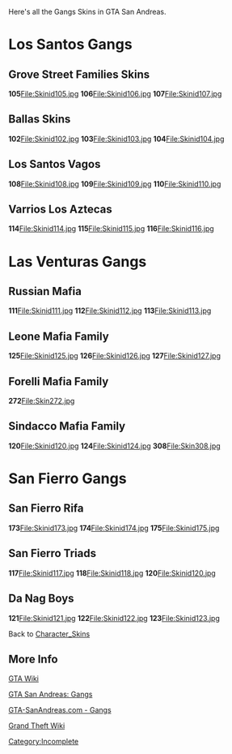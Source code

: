 Here's all the Gangs Skins in GTA San Andreas.

Los Santos Gangs
================

Grove Street Families Skins
---------------------------

**105**[<File:Skinid105.jpg>](/docs/file:skinid105.jpg.md "wikilink") **106**[<File:Skinid106.jpg>](/docs/file:skinid106.jpg.md "wikilink") **107**[<File:Skinid107.jpg>](/docs/file:skinid107.jpg.md "wikilink")

Ballas Skins
------------

**102**[<File:Skinid102.jpg>](/docs/file:skinid102.jpg.md "wikilink") **103**[<File:Skinid103.jpg>](/docs/file:skinid103.jpg.md "wikilink") **104**[<File:Skinid104.jpg>](/docs/file:skinid104.jpg.md "wikilink")

Los Santos Vagos
----------------

**108**[<File:Skinid108.jpg>](/docs/file:skinid108.jpg.md "wikilink") **109**[<File:Skinid109.jpg>](/docs/file:skinid109.jpg.md "wikilink") **110**[<File:Skinid110.jpg>](/docs/file:skinid110.jpg.md "wikilink")

Varrios Los Aztecas
-------------------

**114**[<File:Skinid114.jpg>](/docs/file:skinid114.jpg.md "wikilink") **115**[<File:Skinid115.jpg>](/docs/file:skinid115.jpg.md "wikilink") **116**[<File:Skinid116.jpg>](/docs/file:skinid116.jpg.md "wikilink")

Las Venturas Gangs
==================

Russian Mafia
-------------

**111**[<File:Skinid111.jpg>](/docs/file:skinid111.jpg.md "wikilink") **112**[<File:Skinid112.jpg>](/docs/file:skinid112.jpg.md "wikilink") **113**[<File:Skinid113.jpg>](/docs/file:skinid113.jpg.md "wikilink")

Leone Mafia Family
------------------

**125**[<File:Skinid125.jpg>](/docs/file:skinid125.jpg.md "wikilink") **126**[<File:Skinid126.jpg>](/docs/file:skinid126.jpg.md "wikilink") **127**[<File:Skinid127.jpg>](/docs/file:skinid127.jpg.md "wikilink")

Forelli Mafia Family
--------------------

**272**[<File:Skin272.jpg>](/docs/file:skin272.jpg.md "wikilink")

Sindacco Mafia Family
---------------------

**120**[<File:Skinid120.jpg>](/docs/file:skinid120.jpg.md "wikilink") **124**[<File:Skinid124.jpg>](/docs/file:skinid124.jpg.md "wikilink") **308**[<File:Skin308.jpg>](/docs/file:skin308.jpg.md "wikilink")

San Fierro Gangs
================

San Fierro Rifa
---------------

**173**[<File:Skinid173.jpg>](/docs/file:skinid173.jpg.md "wikilink") **174**[<File:Skinid174.jpg>](/docs/file:skinid174.jpg.md "wikilink") **175**[<File:Skinid175.jpg>](/docs/file:skinid175.jpg.md "wikilink")

San Fierro Triads
-----------------

**117**[<File:Skinid117.jpg>](/docs/file:skinid117.jpg.md "wikilink") **118**[<File:Skinid118.jpg>](/docs/file:skinid118.jpg.md "wikilink") **120**[<File:Skinid120.jpg>](/docs/file:skinid120.jpg.md "wikilink")

Da Nag Boys
-----------

**121**[<File:Skinid121.jpg>](/docs/file:skinid121.jpg.md "wikilink") **122**[<File:Skinid122.jpg>](/docs/file:skinid122.jpg.md "wikilink") **123**[<File:Skinid123.jpg>](/docs/file:skinid123.jpg.md "wikilink")

Back to [Character\_Skins](/docs/character_skins.md "wikilink")

More Info
---------

[GTA Wiki](http://gta.wikia.com/Gang_Warfare_in_GTA_San_Andreas)

[GTA San Andreas: Gangs](http://www.gtasanandreas.net/gangs)

[GTA-SanAndreas.com - Gangs](http://www.gta-sanandreas.com/gangs/index.php)

[Grand Theft Wiki](http://www.grandtheftwiki.com/Gang_Warfare_in_GTA_San_Andreas)

[Category:Incomplete](/docs/category:incomplete.md "wikilink")
